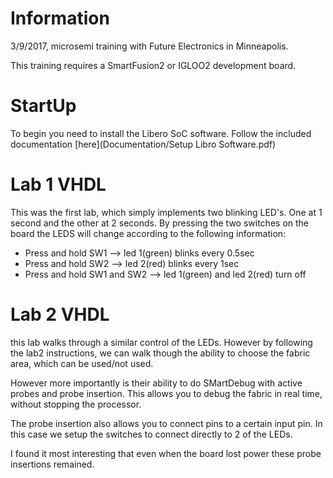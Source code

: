 # Information

3/9/2017, microsemi training with Future Electronics in Minneapolis.

This training requires a SmartFusion2 or IGLOO2 development board.

# StartUp

To begin you need to install the Libero SoC software. Follow the included documentation [here](Documentation/Setup Libro Software.pdf)

# Lab 1 VHDL

This was the first lab, which simply implements two blinking LED's. One at 1 second and the other at 2 seconds. By pressing the two switches on the board the LEDS will change according to the following information:

* Press and hold SW1 --> led 1(green) blinks every 0.5sec
* Press and hold SW2 --> led 2(red) blinks every 1sec
* Press and hold SW1 and SW2 --> led 1(green) and led 2(red) turn off

# Lab 2 VHDL

this lab walks through a similar control of the LEDs. However by following the lab2 instructions, we can walk though the ability to choose the fabric area, which can be used/not used.

However more importantly is their ability to do SMartDebug with active probes and probe insertion. This allows you to debug the fabric in real time, without stopping the processor.

The probe insertion also allows you to connect pins to a certain input pin. In this case we setup the switches to connect directly to 2 of the LEDs. 

I found it most interesting that even when the board lost power these probe insertions remained. 


